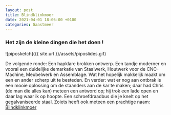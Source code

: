 ```yaml
---
layout: post
title: Blindklinkmoer
date: 2021-04-01 18:05:00 +0100
categories: Gaastmeer
---
```


### Het zijn de kleine dingen die het doen !
![piposketch]({{ site.url }}/assets/piposlides.gif)

De volgende ronde: Een hapklare brokken ontwerp. Een tandje moderner en vooral een duidelijke demarkatie van Staalwerk, Houtwerk voor de CNC-Machine, Meubelwerk en Assemblage. Wat het hopelijk makkelijk maakt om een en ander scherp uit te besteden. En verder: wat er nog aan ontbrak is een mooie oplossing om de staanders aan de kar te maken; daar had Chris (de man die alles kan) meteen een antword op; hij trok een lade open en daar lag waar ik op hoopte. Een schroefdraadbus die je knelt op het gegalvaniseerde staal. Zoiets heeft ook meteen een prachtige naam: [Blindklinkmoer](https://nl.wikipedia.org/wiki/Blindklinkmoer)
